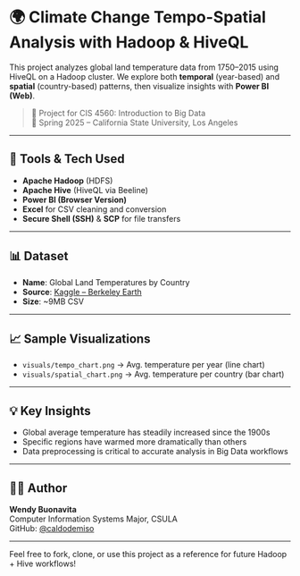 # 🌍 Climate Change Tempo-Spatial Analysis with Hadoop & HiveQL

This project analyzes global land temperature data from 1750–2015 using HiveQL on a Hadoop cluster. We explore both **temporal** (year-based) and **spatial** (country-based) patterns, then visualize insights with **Power BI (Web)**.

> 🧪 Project for CIS 4560: Introduction to Big Data  
> 📅 Spring 2025 – California State University, Los Angeles

---


## 🔧 Tools & Tech Used

- **Apache Hadoop** (HDFS)
- **Apache Hive** (HiveQL via Beeline)
- **Power BI (Browser Version)**
- **Excel** for CSV cleaning and conversion
- **Secure Shell (SSH)** & **SCP** for file transfers

---

## 📊 Dataset

- **Name**: Global Land Temperatures by Country  
- **Source**: [Kaggle – Berkeley Earth](https://www.kaggle.com/datasets/berkeleyearth/climate-change-earth-surface-temperature-data)  
- **Size**: ~9MB CSV

---

## 📈 Sample Visualizations

- `visuals/tempo_chart.png` → Avg. temperature per year (line chart)  
- `visuals/spatial_chart.png` → Avg. temperature per country (bar chart)

---

## 💡 Key Insights

- Global average temperature has steadily increased since the 1900s
- Specific regions have warmed more dramatically than others
- Data preprocessing is critical to accurate analysis in Big Data workflows

---

## 👩‍💻 Author

**Wendy Buonavita**  
Computer Information Systems Major, CSULA  
GitHub: [@caldodemiso](https://github.com/caldodemiso)

---

Feel free to fork, clone, or use this project as a reference for future Hadoop + Hive workflows!
